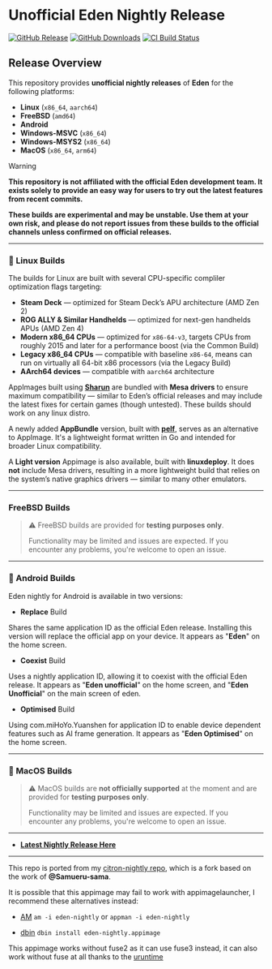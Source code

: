 <h1 align="left">
  <br>
  <b>Unofficial Eden Nightly Release</b>
  <br>
</h1>

[![GitHub Release](https://img.shields.io/github/v/release/pflyly/eden-nightly?label=Current%20Release)](https://github.com/pflyly/eden-nightly/releases/latest)
[![GitHub Downloads](https://img.shields.io/github/downloads/pflyly/eden-nightly/total?logo=github&label=GitHub%20Downloads)](https://github.com/pflyly/eden-nightly/releases/latest)
[![CI Build Status](https://github.com//pflyly/eden-nightly/actions/workflows/build-nightly.yml/badge.svg)](https://github.com/pflyly/eden-nightly/releases/latest)

## Release Overview

This repository provides **unofficial nightly releases** of **Eden** for the following platforms:

- **Linux** (`x86_64`, `aarch64`)
- **FreeBSD** (`amd64`)
- **Android**
- **Windows-MSVC** (`x86_64`)
- **Windows-MSYS2** (`x86_64`)
- **MacOS** (`x86_64`, `arm64`)

>[!WARNING]
>**This repository is not affiliated with the official Eden development team. It exists solely to provide an easy way for users to try out the latest features from recent commits.**
>
>**These builds are experimental and may be unstable. Use them at your own risk, and please do not report issues from these builds to the official channels unless confirmed on official releases.**

---------------------------------------------------------------

### 🐧 Linux Builds

The builds for Linux are built with several CPU-specific compliler optimization flags targeting:

- **Steam Deck** — optimized for Steam Deck’s APU architecture (AMD Zen 2)
- **ROG ALLY & Similar Handhelds** — optimized for next-gen handhelds APUs (AMD Zen 4)
- **Modern x86_64 CPUs** — optimized for `x86-64-v3`, targets CPUs from roughly 2015 and later for a performance boost (via the Common Build)
- **Legacy x86_64 CPUs** — compatible with baseline `x86-64`, means can run on virtually all 64-bit x86 processors (via the Legacy Build)
- **AArch64 devices** — compatible with `aarch64` architecture

AppImages built using [**Sharun**](https://github.com/VHSgunzo/sharun) are bundled with **Mesa drivers** to ensure maximum compatibility — similar to Eden’s official releases and may include the latest fixes for certain games (though untested). These builds should work on any linux distro.

A newly added **AppBundle** version, built with [**pelf**](https://github.com/xplshn/pelf), serves as an alternative to AppImage. It's a lightweight format written in Go and intended for broader Linux compatibility.

A **Light version** Appimage is also available, built with **linuxdeploy**. It does **not** include Mesa drivers, resulting in a more lightweight build that relies on the system’s native graphics drivers — similar to many other emulators.

---------------------------------------------------------------

### FreeBSD Builds
> ⚠️ FreeBSD builds are provided for **testing purposes only**.
>   
> Functionality may be limited and issues are expected. If you encounter any problems, you're welcome to open an issue.
> 
---------------------------------------------------------------

### 🤖 Android Builds

Eden nightly for Android is available in two versions:

- **Replace** Build
  
Shares the same application ID as the official Eden release. Installing this version will replace the official app on your device. It appears as "**Eden**" on the home screen.

- **Coexist** Build
  
Uses a nightly application ID, allowing it to coexist with the official Eden release. It appears as "**Eden unofficial**" on the home screen, and "**Eden Unofficial**" on the main screen of eden.

- **Optimised** Build
  
Using com.miHoYo.Yuanshen for application ID to enable device dependent features such as AI frame generation. It appears as "**Eden Optimised**" on the home screen.

---------------------------------------------------------------

### 🍎 MacOS Builds

> ⚠️ MacOS builds are **not officially supported** at the moment and are provided for **testing purposes only**.
>   
> Functionality may be limited and issues are expected. If you encounter any problems, you're welcome to open an issue.

---------------------------------------------------------------


* [**Latest Nightly Release Here**](https://github.com/pflyly/eden-nightly/releases/latest)


---------------------------------------------------------------
This repo is ported from my [citron-nightly repo](https://github.com/pflyly/Citron-Nightly), which is a fork based on the work of **@Samueru-sama**.

It is possible that this appimage may fail to work with appimagelauncher, I recommend these alternatives instead: 

* [AM](https://github.com/ivan-hc/AM) `am -i eden-nightly` or `appman -i eden-nightly`

* [dbin](https://github.com/xplshn/dbin) `dbin install eden-nightly.appimage`

This appimage works without fuse2 as it can use fuse3 instead, it can also work without fuse at all thanks to the [uruntime](https://github.com/VHSgunzo/uruntime)
